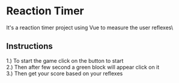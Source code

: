 # Reaction Timer 

It's a reaction timer project using Vue to measure the user reflexes\

## Instructions
1.) To start the game click on the button to start\
2.) Then after few second a green block will appear click on it\
3.) Then get your score based on your reflexes
